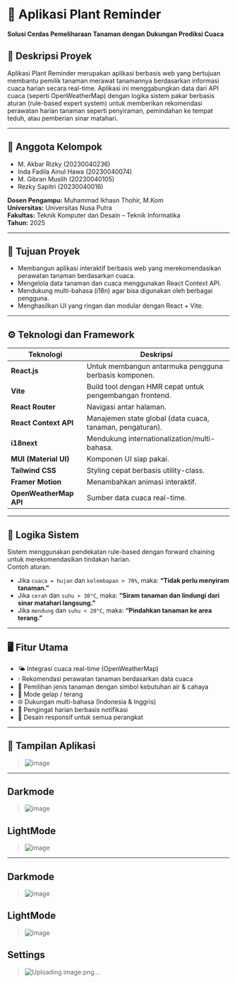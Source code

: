 # 🌿 Aplikasi Plant Reminder  
**Solusi Cerdas Pemeliharaan Tanaman dengan Dukungan Prediksi Cuaca**

## 📌 Deskripsi Proyek  
Aplikasi Plant Reminder merupakan aplikasi berbasis web yang bertujuan membantu pemilik tanaman merawat tanamannya berdasarkan informasi cuaca harian secara real-time. Aplikasi ini menggabungkan data dari API cuaca (seperti OpenWeatherMap) dengan logika sistem pakar berbasis aturan (rule-based expert system) untuk memberikan rekomendasi perawatan harian tanaman seperti penyiraman, pemindahan ke tempat teduh, atau pemberian sinar matahari.

---

## 👥 Anggota Kelompok  
- M. Akbar Rizky (20230040236)  
- Inda Fadila Ainul Hawa (20230040074)  
- M. Gibran Muslih (20230040105)  
- Rezky Sapitri (20230040016)  

**Dosen Pengampu:** Muhammad Ikhasn Thohir, M.Kom  
**Universitas:** Universitas Nusa Putra  
**Fakultas:** Teknik Komputer dan Desain – Teknik Informatika  
**Tahun:** 2025  

---

## 🎯 Tujuan Proyek  
- Membangun aplikasi interaktif berbasis web yang merekomendasikan perawatan tanaman berdasarkan cuaca.  
- Mengelola data tanaman dan cuaca menggunakan React Context API.  
- Mendukung multi-bahasa (i18n) agar bisa digunakan oleh berbagai pengguna.  
- Menghasilkan UI yang ringan dan modular dengan React + Vite.

---

## ⚙️ Teknologi dan Framework  
| Teknologi | Deskripsi |
|----------|-----------|
| **React.js** | Untuk membangun antarmuka pengguna berbasis komponen. |
| **Vite** | Build tool dengan HMR cepat untuk pengembangan frontend. |
| **React Router** | Navigasi antar halaman. |
| **React Context API** | Manajemen state global (data cuaca, tanaman, pengaturan). |
| **i18next** | Mendukung internationalization/multi-bahasa. |
| **MUI (Material UI)** | Komponen UI siap pakai. |
| **Tailwind CSS** | Styling cepat berbasis utility-class. |
| **Framer Motion** | Menambahkan animasi interaktif. |
| **OpenWeatherMap API** | Sumber data cuaca real-time. |

---

## 🧠 Logika Sistem  
Sistem menggunakan pendekatan rule-based dengan forward chaining untuk merekomendasikan tindakan harian.  
Contoh aturan:
- Jika `cuaca = hujan` dan `kelembapan > 70%`, maka: **“Tidak perlu menyiram tanaman.”**
- Jika `cerah` dan `suhu > 30°C`, maka: **“Siram tanaman dan lindungi dari sinar matahari langsung.”**
- Jika `mendung` dan `suhu < 20°C`, maka: **“Pindahkan tanaman ke area terang.”**

---

## 🖥️ Fitur Utama  
- 🌤️ Integrasi cuaca real-time (OpenWeatherMap)  
- 💧 Rekomendasi perawatan tanaman berdasarkan data cuaca  
- 🌱 Pemilihan jenis tanaman dengan simbol kebutuhan air & cahaya  
- 🌙 Mode gelap / terang  
- 🌐 Dukungan multi-bahasa (Indonesia & Inggris)  
- 🔔 Pengingat harian berbasis notifikasi  
- 📱 Desain responsif untuk semua perangkat  

---

## 📸 Tampilan Aplikasi  
> ![image](https://github.com/user-attachments/assets/eaf77be6-328e-41ec-b5bc-27e85d022f65)

---
## Darkmode
> ![image](https://github.com/user-attachments/assets/28fb3991-824a-4a5b-bdfe-ec6d20f3c179)
## LightMode
> ![image](https://github.com/user-attachments/assets/64b48020-3005-4587-9d99-ef7548b6df2f)

---

## Darkmode
>![image](https://github.com/user-attachments/assets/3cec9cdf-a0f7-45bb-919c-f7ae291222ed)
## LightMode
> ![image](https://github.com/user-attachments/assets/df156df0-6d53-4bc6-9d8b-f3502ae240b3)

## Settings
> ![Uploading image.png…]()



